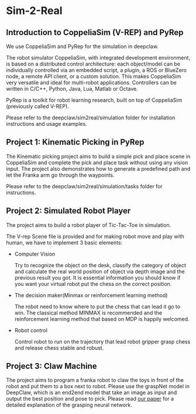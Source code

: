 # Sim-2-Real

## Introduction to CoppeliaSim (V-REP) and PyRep

We use CoppeliaSim and PyRep for the simulation in deepclaw.

The robot simulator CoppeliaSim, with integrated development environment, is based on a distributed control architecture: each object/model can be individually controlled via an embedded script, a plugin, a ROS or BlueZero node, a remote API client, or a custom solution. This makes CoppeliaSim very versatile and ideal for multi-robot applications. Controllers can be written in C/C++, Python, Java, Lua, Matlab or Octave.

PyRep is a toolkit for robot learning research, built on top of CoppeliaSim (previously called V-REP).

Please refer to the deepclaw/sim2real/simulation folder for installation instructions and usage examples.

## Project 1: Kinematic Picking in PyRep
The Kinematic picking project aims to build a simple pick and place scene in CoppeliaSim and complete the pick and place task without using any vision input. The project also demonstrates how to generate a predefined path and let the Franka arm go through the waypoints.

Please refer to the deepclaw/sim2real/simulation/tasks folder for instructions.

## Project 2: Simulated Robot Player
The project aims to build a robot player of Tic-Tac-Toe in simulation.

The V-rep Scene file is provided and for making robot move and play with human, we have to implement 3 basic elements:

- Computer Vision

    Try to recognize the object on the desk, classify the category of object and calculate the real world position of object via depth image and the previous result you got. It is essential information you should know if you want your virtual robot put the chess on the correct position. 

- The decision maker(Minmax or reinforcement learning method)

    The robot need to know where to put the chess that can lead it go to win. The classical method MINMAX is recommended and the reinforcement learning method that based on MDP is happily welcomed.

- Robot control

    Control robot to run on the trajectory that lead robot gripper grasp chess and release chess stable and robust.

## Project 3: Claw Machine
The project aims to program a franka robot to claw the toys in front of the robot and put them to a box next to robot. Please use the graspNet model in DeepClaw, which is an end2end model that take an image as input and output the best position and pose to pick. Please read [our paper](https://arxiv.org/abs/2003.01582) for a detailed explanation of the grasping neural network.
